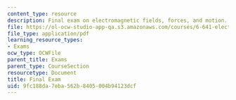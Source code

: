```yaml
---
content_type: resource
description: Final exam on electromagnetic fields, forces, and motion.
file: https://ol-ocw-studio-app-qa.s3.amazonaws.com/courses/6-641-electromagnetic-fields-forces-and-motion-spring-2009/9fc188da7eba562b8405004b94123dcf_MIT6_641s09_exam2006.pdf
file_type: application/pdf
learning_resource_types:
- Exams
ocw_type: OCWFile
parent_title: Exams
parent_type: CourseSection
resourcetype: Document
title: Final Exam
uid: 9fc188da-7eba-562b-8405-004b94123dcf
---
```

